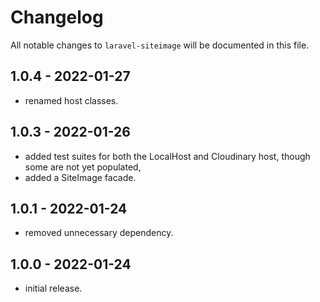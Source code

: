# Changelog

All notable changes to `laravel-siteimage` will be documented in this file.

## 1.0.4 - 2022-01-27

- renamed host classes.

## 1.0.3 - 2022-01-26

- added test suites for both the LocalHost and Cloudinary host, though some are not yet populated,
- added a SiteImage facade.

## 1.0.1 - 2022-01-24

- removed unnecessary dependency.
 
## 1.0.0 - 2022-01-24

- initial release.

